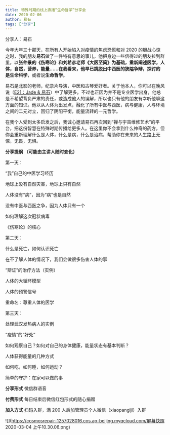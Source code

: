 ```yaml
---
title: 特殊时期的线上直播“生命哲学”分享会
date: 2020-02-06
author: 易石
tags: ["分享"]
---
```


分享人：易石

<!--more-->

今年大年三十那天，在所有人开始陷入对疫情的焦虑恐慌和对 2020 的胆战心惊之时，我的朋友**易石**做了一件特有意思的事儿，他把身边一些信得过的朋友拉到群里，以**张仲景的《伤寒论》**和**刘希彦老师《大医至简》**为基础，重新阐述医学，人体，自然，营养，能量……在我看来，他早已跳脱出中西医的狭隘争辩，探讨的是**生命科学**，或者说**生命哲学**。

易石是北影的老师，纪录片导演，中医和古琴爱好者。关于他本人，你可以在晚风说（[E21：Jade & 易石](https://mp.weixin.qq.com/s?__biz=MzA5Nzk4MDMxMg==&mid=2247484756&idx=1&sn=b15018165a8b2f7df63ab1c37fcd8cc4&chksm=9099dfa3a7ee56b5506404c132863f072e3c767739a72712c1e437daf7eb5fec39158be1bcf1&scene=21&token=716997697&lang=zh_CN#wechat_redirect)）中了解更多。不过也正因为并不是专业医学出身，他总是不希望背负严肃的责任，或造成他人的误解，所以也只有他的朋友有幸听他聊这方面的知识。他以从人体为出发点，融化了所有中医与西医，病与健康，人与环境之间的二元对立，回归了阴阳平衡，能量流转的一元哲学。

在我个人受到太多启发之后，我诚心邀请易石再次回到“禅与宇宙维修艺术”的平台，把这份智慧在特殊时期传播给更多人。在这里你不会拿到什么神奇的药方，但你会重新理解什么是人体，什么是病，什么是治病，帮助你在未来的人生路上无惊，无畏，无惧。

**分享提纲 （可能由主讲人随时变化）**

第一天：

“我”自己的中医学习经历

地球上没有自然灾害，地球上只有自然

人体没有“病”，因为“病”也是自然

没有中医与西医之争，因为人体只有一个

如何理解这次冠状病毒

《伤寒论》的核心


第二天：

什么是死亡，如何认识死亡

在不了解人体的情况下，我们会做很多伤害人体的事

“辩证”的治疗方法（实例）

人体的大循环模型

人体的预警信号

重命名：尊重人体的医学

第三天：

处理武汉发热病人的实例

“疫情”的“好处”

如何观察自己？如何对自己的身体健康，能量状态有基本判断？

人体获得能量的几种方式

如何吃，如何睡，如何运动？

简单的守护：在家可以做的事

**分享形式**   微信群语音

**付费形式**   每日结束后微信红包形式的随心捐赠

**加入方式**   扫码入群，满 200 人后加管理员个人微信（xiaopangljl）入群

![](https://cosmosrepair-1257028016.cos.ap-beijing.myqcloud.com/屏幕快照 2020-03-04 上午10.30.06.png)